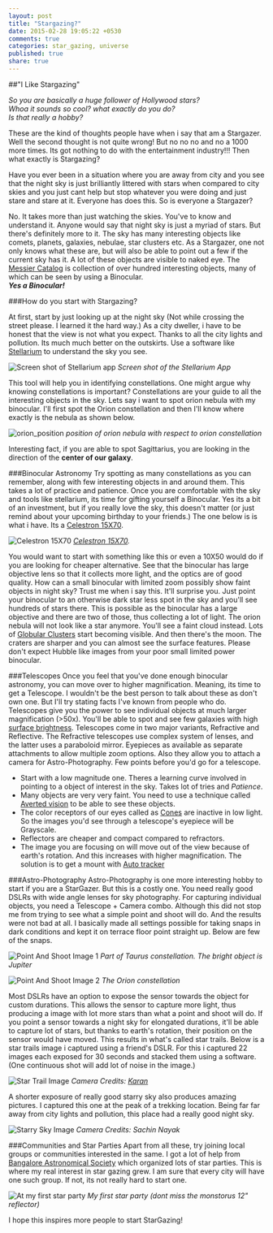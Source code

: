 ```yaml
---
layout: post
title: "Stargazing?"
date: 2015-02-28 19:05:22 +0530
comments: true
categories: star_gazing, universe
published: true
share: true
---
```


##"I Like Stargazing"

_So you are basically a huge follower of Hollywood stars?_  
_Whoa it sounds so cool? what exactly do you do?_  
_Is that really a hobby?_  

These are the kind of thoughts people have when i say that am a Stargazer. Well the second thought is not quite wrong! But no no no and no a 1000 more times. Its got nothing to do with the entertainment industry!!! Then what exactly is Stargazing?

Have you ever been in a situation where you are away from city and you see that the night sky is just brilliantly littered with stars when compared to city skies and you just cant help but stop whatever you were doing and just stare and stare at it. Everyone has does this. So is everyone a Stargazer?

No. It takes more than just watching the skies. You've to know and understand it. Anyone would say that night sky is just a myriad of stars. But there's definitely more to it. The sky has many interesting objects like comets, planets, galaxies, nebulae, star clusters etc. As a Stargazer, one not only knows what these are, but will also be able to point out a few if the current sky has it. A lot of these objects are visible to naked eye. The [Messier Catalog](http://en.wikipedia.org/wiki/Messier_object) is collection of over hundred interesting objects, many of which can be seen by using a Binocular.  
**_Yes a Binocular!_**

###How do you start with Stargazing?

At first, start by just looking up at the night sky (Not while crossing the street please. I learned it the hard way.) As a city dweller, i have to be honest that the view is not what you expect. Thanks to all the city lights and pollution. Its much much better on the outskirts. Use a software like [Stellarium](http://www.stellarium.org/) to understand the sky you see. 

![Screen shot of Stellarium app](/images/stellarium.png "Screen shot of the Stellarium App")
_Screen shot of the Stellarium App_

This tool will help you in identifying constellations. One might argue why knowing constellations is important? Constellations are your guide to all the interesting objects in the sky. Lets say i want to spot orion nebula with my binocular. I'll first spot the Orion constellation and then I'll know where exactly is the nebula as shown below.

![orion_position](/images/orion_position.png "position of orion nebula with respect to orion constellation")
_position of orion nebula with respect to orion constellation_

Interesting fact, if you are able to spot Sagittarius, you are looking in the direction of the **center of our galaxy**.

###Binocular Astronomy
Try spotting as many constellations as you can remember, along with few interesting objects in and around them. This takes a lot of practice and patience. Once you are comfortable with the sky and tools like stellarium, its time for gifting yourself a Binocular. Yes its a bit of an investment, but if you really love the sky, this doesn't matter (or just remind about your upcoming birthday to your friends.) The one below is is what i have. Its a [Celestron 15X70](http://www.celestron.com/browse-shop/astronomy/astronomy-binoculars/skymaster-15x70-binocular). 

![Celestron 15X70](/images/binocular.jpg)
_[Celestron 15X70](http://www.celestron.com/browse-shop/astronomy/astronomy-binoculars/skymaster-15x70-binocular)._

You would want to start with something like this or even a 10X50 would do if you are looking for cheaper alternative. See that the binocular has large objective lens so that it collects more light, and the optics are of good quality. How can a small binocular with limited zoom possibly show faint objects in night sky? Trust me when i say this. It'll surprise you. Just point your binocular to an otherwise dark star less spot in the sky and you'll see hundreds of stars there. This is possible as the binocular has a large objective and there are two of those, thus collecting a lot of light. The orion nebula will not look like a star anymore. You'll see a faint cloud instead. Lots of [Globular Clusters](http://en.wikipedia.org/wiki/Globular_cluster) start becoming visible. And then there's the moon. The craters are sharper and you can almost see the surface features. Please don't expect Hubble like images from your poor small limited power binocular.

###Telescopes
Once you feel that you've done enough binocular astronomy, you can move over to higher magnification. Meaning, its time to get a Telescope. I wouldn't be the best person to talk about these as don't own one. But I'll try stating facts I've known from people who do. Telescopes give you the power to see individual objects at much larger magnification (>50x). You'll be able to spot and see few galaxies with high [surface brightness](http://en.wikipedia.org/wiki/Surface_brightness). Telescopes come in two major variants, Refractive and Reflective. The Refractive telescopes use complex system of lenses, and the latter uses a paraboloid mirror. Eyepieces as available as separate attachments to allow multiple zoom options. Also they allow you to attach a camera for Astro-Photography. Few points before you'd go for a telescope.

* Start with a low magnitude one. Theres a learning curve involved in pointing to a object of interest in the sky. Takes lot of tries and *Patience*.
* Many objects are very very faint. You need to use a technique called [Averted vision](http://en.wikipedia.org/wiki/Averted_vision) to be able to see these objects.
* The color receptors of our eyes called as [Cones](http://en.wikipedia.org/wiki/Cone_cell) are inactive in low light. So the images you'd see through a telescope's eyepiece will be Grayscale.
* Reflectors are cheaper and compact compared to refractors.
* The image you are focusing on will move out of the view because of earth's rotation. And this increases with higher magnification. The solution is to get a mount with [Auto tracker](http://www.celestron.com/browse-shop/astronomy/telescopes/skyprodigy-130-computerized-telescope) 

###Astro-Photography
Astro-Photography is one more interesting hobby to start if you are a StarGazer. But this is a costly one. You need really good DSLRs with wide angle lenses for sky photography. For capturing individual objects, you need a Telescope + Camera combo. Although this did not stop me from trying to see what a simple point and shoot will do. And the results were not bad at all. I basically made all settings possible for taking snaps in dark conditions and kept it on terrace floor point straight up. Below are few of the snaps.

![Point And Shoot Image 1](/images/pointAndShoot1.jpg)
_Part of Taurus constellation. The bright object is Jupiter_

![Point And Shoot Image 2](/images/pointAndShoot2.jpg)
_The Orion constellation_

Most DSLRs have an option to expose the sensor towards the object for custom durations. This allows the sensor to capture more light, thus producing a image with lot more stars than what a point and shoot will do. If you point a sensor towards a night sky for elongated durations, it'll be able to capture lot of stars, but thanks to earth's rotation, their position on the sensor would have moved. This results in what's called star trails. Below is a star trails image i captured using a friend's DSLR. For this i captured 22 images each exposed for 30 seconds and stacked them using a software. (One continuous shot will add lot of noise in the image.)

![Star Trail Image](/images/starTrails.jpg)
_Camera Credits: [Karan](http://kidoman.io/)_

A shorter exposure of really good starry sky also produces amazing pictures. I captured this one at the peak of a trekking location. Being far far away from city lights and pollution, this place had a really good night sky.

![Starry Sky Image](/images/starrySky.jpg)
_Camera Credits: Sachin Nayak_

###Communities and Star Parties
Apart from all these, try joining local groups or communities interested in the same. I got a lot of help from [Bangalore Astronomical Society](http://bas.org.in/) which organized lots of star parties. This is where my real interest in star gazing grew. I am sure that every city will have one such group. If not, its not really hard to start one.

![At my first star party](/images/starParty.jpg)
_My first star party (dont miss the monstorus 12" reflector)_

I hope this inspires more people to start StarGazing!